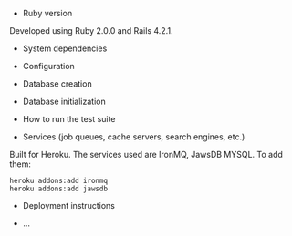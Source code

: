 * Ruby version

Developed using Ruby 2.0.0 and Rails 4.2.1.

* System dependencies

* Configuration

* Database creation

* Database initialization

* How to run the test suite

* Services (job queues, cache servers, search engines, etc.)

Built for Heroku. The services used are IronMQ, JawsDB MYSQL. To add them:

```
heroku addons:add ironmq
heroku addons:add jawsdb

```

* Deployment instructions

* ...
